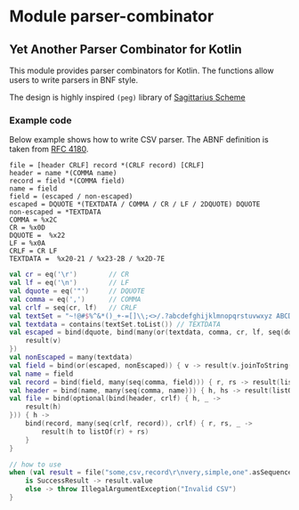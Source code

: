 # Module parser-combinator

## Yet Another Parser Combinator for Kotlin

This module provides parser combinators for Kotlin. 
The functions allow users to write parsers in BNF style.

The design is highly inspired `(peg)` library of [Sagittarius Scheme](https://bitbucket.org/ktakashi/sagittarius-scheme)

### Example code

Below example shows how to write CSV parser. The ABNF definition
is taken from [RFC 4180](https://datatracker.ietf.org/doc/html/rfc4180).

```abnf
file = [header CRLF] record *(CRLF record) [CRLF]
header = name *(COMMA name)
record = field *(COMMA field)
name = field
field = (escaped / non-escaped)
escaped = DQUOTE *(TEXTDATA / COMMA / CR / LF / 2DQUOTE) DQUOTE
non-escaped = *TEXTDATA
COMMA = %x2C
CR = %x0D
DQUOTE =  %x22
LF = %x0A
CRLF = CR LF
TEXTDATA =  %x20-21 / %x23-2B / %x2D-7E
```

```kotlin
val cr = eq('\r')        // CR
val lf = eq('\n')        // LF
val dquote = eq('"')     // DQUOTE
val comma = eq(',')      // COMMA
val crlf = seq(cr, lf)   // CRLF
val textSet = "~!@#$%^&*()_+-=[]\\;<>/.?abcdefghijklmnopqrstuvwxyz ABCDEFGHIJKLMNOPQRSTUVWXYZ"
val textdata = contains(textSet.toList()) // TEXTDATA
val escaped = bind(dquote, bind(many(or(textdata, comma, cr, lf, seq(dquote, dquote)))), dquote { _, v, _ ->
    result(v)
})
val nonEscaped = many(textdata)
val field = bind(or(escaped, nonEscaped)) { v -> result(v.joinToString("")) }
val name = field
val record = bind(field, many(seq(comma, field))) { r, rs -> result(listOf(r) + rs) }
val header = bind(name, many(seq(comma, name))) { h, hs -> result(listOf(h) + hs) }
val file = bind(optional(bind(header, crlf) { h, _ -> 
    result(h)
})) { h ->
    bind(record, many(seq(crlf, record)), crlf) { r, rs, _ ->
        result(h to listOf(r) + rs)
    }
}

// how to use
when (val result = file("some,csv,record\r\nvery,simple,one".asSequence())) {
    is SuccessResult -> result.value
    else -> throw IllegalArgumentException("Invalid CSV")
}

```
